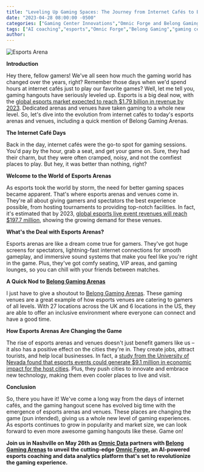 ```yaml
---
title: "Leveling Up Gaming Spaces: The Journey from Internet Cafés to Esports Arenas"
date: "2023-04-28 08:00:00 -0500"
categories: ["Gaming Center Innovations","Omnic Forge and Belong Gaming Collaboration"]
tags: ["AI coaching","esports","Omnic Forge","Belong Gaming","gaming centers","artificial intelligence","skill improvement","data analytics","gaming innovation","player performance"]
author:
---
```


![Esports Arena](/2023-04-28-Leveling-Up-Gaming-Spaces-The-Journey-from-Internet-Cafés-to-Esports-Arenas.png)

**Introduction**

Hey there, fellow gamers! We've all seen how much the gaming world has changed over the years, right? Remember those days when we'd spend hours at internet cafés just to play our favorite games? Well, let me tell you, gaming hangouts have seriously leveled up. Esports is a big deal now, with the [global esports market expected to reach $1.79 billion in revenue by 2023](https://newzoo.com/insights/trend-reports/newzoo-global-esports-market-report-2021-light-version/). Dedicated arenas and venues have taken gaming to a whole new level. So, let's dive into the evolution from internet cafés to today's esports arenas and venues, including a quick mention of Belong Gaming Arenas.

**The Internet Café Days**

Back in the day, internet cafés were the go-to spot for gaming sessions. You'd pay by the hour, grab a seat, and get your game on. Sure, they had their charm, but they were often cramped, noisy, and not the comfiest places to play. But hey, it was better than nothing, right?

**Welcome to the World of Esports Arenas**

As esports took the world by storm, the need for better gaming spaces became apparent. That's where esports arenas and venues come in. They're all about giving gamers and spectators the best experience possible, from hosting tournaments to providing top-notch facilities. In fact, it's estimated that by 2023, [global esports live event revenues will reach $197.7 million](https://newzoo.com/insights/trend-reports/newzoo-global-esports-market-report-2021-light-version/), showing the growing demand for these venues.

**What's the Deal with Esports Arenas?**

Esports arenas are like a dream come true for gamers. They've got huge screens for spectators, lightning-fast internet connections for smooth gameplay, and immersive sound systems that make you feel like you're right in the game. Plus, they've got comfy seating, VIP areas, and gaming lounges, so you can chill with your friends between matches.

**A Quick Nod to [Belong Gaming Arenas](https://us.belong.gg/)**

I just have to give a shoutout to [Belong Gaming Arenas](https://us.belong.gg/). These gaming venues are a great example of how esports venues are catering to gamers of all levels. With 27 locations across the UK and 6 locations in the US, they are able to offer an inclusive environment where everyone can connect and have a good time.

**How Esports Arenas Are Changing the Game**

The rise of esports arenas and venues doesn't just benefit gamers like us – it also has a positive effect on the cities they're in. They create jobs, attract tourists, and help local businesses. In fact, a [study from the University of Nevada found that esports events could generate $9.1 million in economic impact for the host cities](https://digitalscholarship.unlv.edu/cgi/viewcontent.cgi?article=1144&context=thesesdissertations). Plus, they push cities to innovate and embrace new technology, making them even cooler places to live and visit.

**Conclusion**

So, there you have it! We've come a long way from the days of internet cafés, and the gaming hangout scene has evolved big time with the emergence of esports arenas and venues. These places are changing the game (pun intended), giving us a whole new level of gaming experiences. As esports continues to grow in popularity and market size, we can look forward to even more awesome gaming hangouts like these. Game on!

**Join us in Nashville on May 26th as [Omnic Data](https://www.omnic.ai/) partners with [Belong Gaming Arenas](https://us.belong.gg/) to unveil the cutting-edge [Omnic Forge](https://forge.omnic.ai/), an AI-powered esports coaching and data analytics platform that's set to revolutionize the gaming experience.**